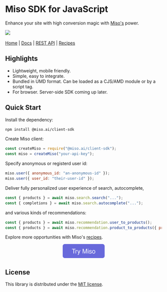 # Miso SDK for JavaScript
Enhance your site with high conversion magic with [Miso's](https://miso.ai/) power.

<p>
  <a href="https://www.npmjs.com/package/@miso.ai/client-sdk"><img src="https://img.shields.io/npm/v/@miso.ai/client-sdk"></a>
</p>

[Home](https://miso.ai/) |
[Docs](https://docs.miso.ai/) |
[REST API](https://api.askmiso.com/) |
[Recipes](https://docs.miso.ai/recipes)

## Highlights
* Lightweight, mobile friendly.
* Simple, easy to integrate.
* Bundled in UMD format. Can be loaded as a CJS/AMD module or by a script tag.
* For browser. Server-side SDK coming up later.

## Quick Start
Install the dependency:
```bash
npm install @miso.ai/client-sdk
```

Create Miso client:
```js
const createMiso = require("@miso.ai/client-sdk");
const miso = createMiso("your-api-key");
```

Specify anonymous or registerd user id:
```js
miso.user({ anonymous_id: "an-anonymous-id" });
miso.user({ user_id: "their-user-id" });
```

Deliver fully personalized user experience of search, autocomplete,
```js
const { products } = await miso.search.search("...");
const { completions } = await miso.search.autocomplete("...");
```

and various kinds of recommendations:
```js
const { products } = await miso.recommendation.user_to_products();
const { products } = await miso.recommendation.product_to_products({ product_id: "..." });
```

Explore more opportunities with Miso's [recipes](https://docs.miso.ai/recipes).

<div align="center">
  <a href="https://miso.ai">
    <img src="asset/cta.svg" height="45px">
  </a>
</div>

## License
This library is distributed under the [MIT license](https://github.com/askmiso/miso-client-js-sdk/blob/main/LICENSE).
